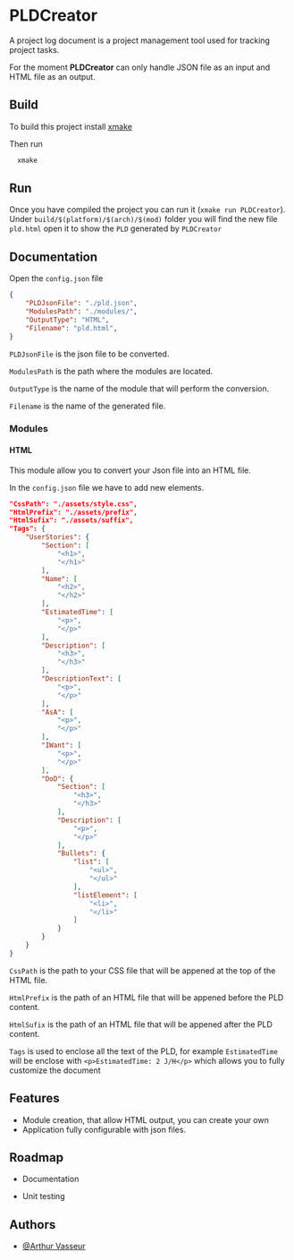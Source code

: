
# PLDCreator

A project log document is a project management tool used for tracking project tasks.

For the moment **PLDCreator** can only handle JSON file as an input and HTML file as an output.
## Build

To build this project install [xmake](https://xmake.io/#/)

Then run 
```bash
  xmake
```
## Run

Once you have compiled the project you can run it (`xmake run PLDCreator`). 
Under `build/$(platform)/$(arch)/$(mod)` folder you will find the new file `pld.html` open it to show the `PLD` generated by `PLDCreator`

## Documentation

Open the `config.json` file

```json
{
    "PLDJsonFile": "./pld.json",
    "ModulesPath": "./modules/",
    "OutputType": "HTML",
    "Filename": "pld.html",
}
```
`PLDJsonFile` is the json file to be converted.

`ModulesPath` is the path where the modules are located.

`OutputType` is the name of the module that will perform the conversion.

`Filename` is the name of the generated file.



### Modules

#### HTML

This module allow you to convert your Json file into an HTML file.

In the `config.json` file we have to add new elements.

```json
"CssPath": "./assets/style.css",
"HtmlPrefix": "./assets/prefix",
"HtmlSufix": "./assets/suffix",
"Tags": {
    "UserStories": {
        "Section": [
            "<h1>",
            "</h1>"
        ],
        "Name": [
            "<h2>",
            "</h2>"
        ],
        "EstimatedTime": [
            "<p>",
            "</p>"
        ],
        "Description": [
            "<h3>",
            "</h3>"
        ],
        "DescriptionText": [
            "<p>",
            "</p>"
        ],
        "AsA": [
            "<p>",
            "</p>"
        ],
        "IWant": [
            "<p>",
            "</p>"
        ],
        "DoD": {
            "Section": [
                "<h3>",
                "</h3>"
            ],
            "Description": [
                "<p>",
                "</p>"
            ],
            "Bullets": {
                "list": [
                    "<ul>",
                    "</ul>"
                ],
                "listElement": [
                    "<li>",
                    "</li>"
                ]
            }
        }
    }
}
```

`CssPath` is the path to your CSS file that will be appened at the top of the HTML file.

`HtmlPrefix` is the path of an HTML file that will be appened before the PLD content.

`HtmlSufix` is the path of an HTML file that will be appened after the PLD content.

`Tags` is used to enclose all the text of the PLD, for example `EstimatedTime` will be enclose with `<p>EstimatedTime: 2 J/H</p>`
which allows you to fully customize the document
## Features

- Module creation, that allow HTML output, you can create your own
- Application fully configurable with json files.


## Roadmap

- Documentation

- Unit testing


## Authors

- [@Arthur Vasseur](https://www.github.com/ArthurVasseur)

